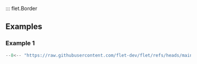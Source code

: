 ::: flet.Border

## Examples

### Example 1

```python
--8<-- "https://raw.githubusercontent.com/flet-dev/flet/refs/heads/main/sdk/python/examples/controls/types/border/container.py"
```

